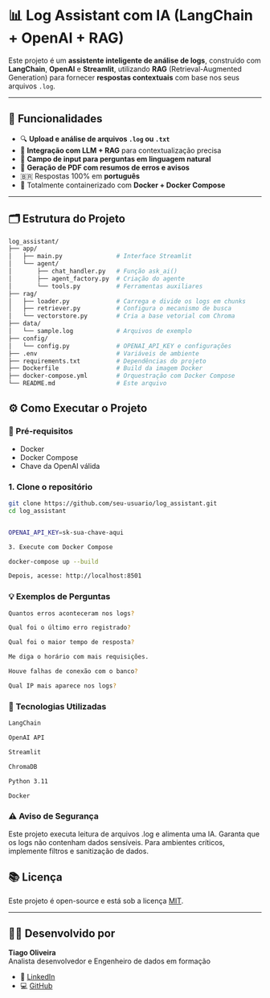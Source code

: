 # 📊 Log Assistant com IA (LangChain + OpenAI + RAG)

Este projeto é um **assistente inteligente de análise de logs**, construído com **LangChain**, **OpenAI** e **Streamlit**, utilizando **RAG** (Retrieval-Augmented Generation) para fornecer **respostas contextuais** com base nos seus arquivos `.log`.

---

## 🚀 Funcionalidades

- 🔍 **Upload e análise de arquivos `.log` ou `.txt`**
- 🧠 **Integração com LLM + RAG** para contextualização precisa
- 💬 **Campo de input para perguntas em linguagem natural**
- 📄 **Geração de PDF com resumos de erros e avisos**
- 🇧🇷 Respostas 100% em **português**
- 🐳 Totalmente containerizado com **Docker + Docker Compose**

---

## 🗂️ Estrutura do Projeto

```bash
log_assistant/
├── app/
│   ├── main.py               # Interface Streamlit
│   └── agent/
│       ├── chat_handler.py   # Função ask_ai()
│       ├── agent_factory.py  # Criação do agente
│       └── tools.py          # Ferramentas auxiliares
├── rag/
│   ├── loader.py             # Carrega e divide os logs em chunks
│   ├── retriever.py          # Configura o mecanismo de busca
│   └── vectorstore.py        # Cria a base vetorial com Chroma
├── data/
│   └── sample.log            # Arquivos de exemplo
├── config/
│   └── config.py             # OPENAI_API_KEY e configurações
├── .env                      # Variáveis de ambiente
├── requirements.txt          # Dependências do projeto
├── Dockerfile                # Build da imagem Docker
├── docker-compose.yml        # Orquestração com Docker Compose
└── README.md                 # Este arquivo
```


## ⚙️ Como Executar o Projeto

### 🔧 Pré-requisitos
- Docker  
- Docker Compose  
- Chave da OpenAI válida  

### 1. Clone o repositório
```bash
git clone https://github.com/seu-usuario/log_assistant.git
cd log_assistant


OPENAI_API_KEY=sk-sua-chave-aqui

3. Execute com Docker Compose

docker-compose up --build

Depois, acesse: http://localhost:8501

```


### 💡 Exemplos de Perguntas
```bash
Quantos erros aconteceram nos logs?

Qual foi o último erro registrado?

Qual foi o maior tempo de resposta?

Me diga o horário com mais requisições.

Houve falhas de conexão com o banco?

Qual IP mais aparece nos logs?
```


### 🧩 Tecnologias Utilizadas
```bash
LangChain

OpenAI API

Streamlit

ChromaDB

Python 3.11

Docker
```


### ⚠️ Aviso de Segurança
Este projeto executa leitura de arquivos .log e alimenta uma IA. Garanta que os logs não contenham dados sensíveis. Para ambientes críticos, implemente filtros e sanitização de dados.


## 📚 Licença

Este projeto é open-source e está sob a licença [MIT](LICENSE).

---

## 👨‍💻 Desenvolvido por

**Tiago Oliveira**  
Analista desenvolvedor e Engenheiro de dados em formação

- 💼 [LinkedIn](https://www.linkedin.com/in/tiago-oliveira-49a2a6205/)
- 💻 [GitHub](https://github.com/TiagoOliverDev)